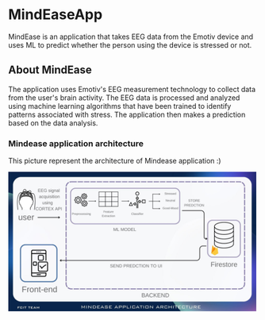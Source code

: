 # MindEaseApp
MindEase is an application that takes EEG data from the Emotiv device and uses ML to predict whether the person using the device is stressed or not.

## About MindEase
The application uses Emotiv's EEG measurement technology to collect data from the user's brain activity. The EEG data is processed and analyzed using machine learning algorithms that have been trained to identify patterns associated with stress. The application then makes a prediction based on the data analysis.

### Mindease application architecture

This picture represent the architecture of Mindease application :)

<div>
  <img src="photo/application architecture.jpg" width="500" hight="300">
</div>
